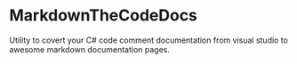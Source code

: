 # MarkdownTheCodeDocs
Utility to covert your C# code comment documentation from visual studio to awesome markdown documentation pages.

